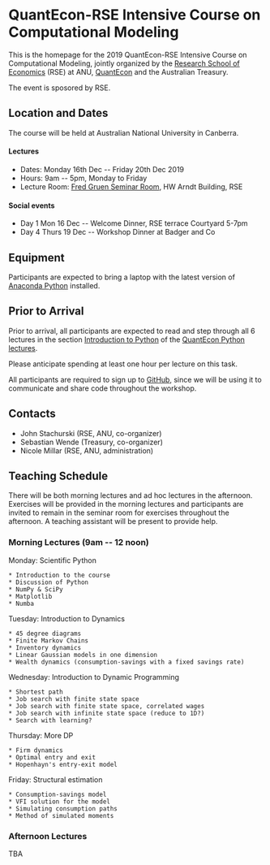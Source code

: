 # QuantEcon-RSE Intensive Course on Computational Modeling

This is the homepage for the 2019 QuantEcon-RSE Intensive Course on
Computational Modeling, jointly organized by the [Research School of
Economics](https://www.rse.anu.edu.au/) (RSE) at ANU, [QuantEcon](https://quantecon.org/) and the Australian Treasury.

The event is sposored by RSE.


## Location and Dates

The course will be held at Australian National University in Canberra.

#### Lectures

* Dates: Monday 16th Dec -- Friday 20th Dec 2019
* Hours: 9am -- 5pm, Monday to Friday
* Lecture Room: [Fred Gruen Seminar Room](https://studentvip.com.au/anu/main/maps/84590), HW Arndt Building, RSE

#### Social events

* Day 1 Mon 16 Dec -- Welcome Dinner, RSE terrace Courtyard 5-7pm
* Day 4 Thurs 19 Dec -- Workshop Dinner at Badger and Co

## Equipment

Participants are expected to bring a laptop with the latest version of
[Anaconda Python](https://www.anaconda.com/distribution/) installed.

## Prior to Arrival

Prior to arrival, all participants are expected to read and step through all 6 lectures in the
section [Introduction to Python](https://python.quantecon.org/index_learning_python.html) of the [QuantEcon Python lectures](https://python.quantecon.org).

Please anticipate spending at least one hour per lecture on this task.

All participants are required to sign up to [GitHub](https://github.com/),
since we will be using it to communicate and share code throughout the
workshop.


## Contacts

* John Stachurski (RSE, ANU, co-organizer)
* Sebastian Wende (Treasury, co-organizer)
* Nicole Millar (RSE, ANU, administration)


## Teaching Schedule

There will be both morning lectures and ad hoc lectures in the afternoon.
Exercises will be provided in the morning lectures and participants are
invited to remain in the seminar room for exercises throughout the afternoon.
A teaching assistant will be present to provide help.



### Morning Lectures (9am -- 12 noon)

Monday: Scientific Python

    * Introduction to the course
    * Discussion of Python
    * NumPy & SciPy
    * Matplotlib
    * Numba

Tuesday: Introduction to Dynamics

    * 45 degree diagrams
    * Finite Markov Chains
    * Inventory dynamics
    * Linear Gaussian models in one dimension
    * Wealth dynamics (consumption-savings with a fixed savings rate)

Wednesday: Introduction to Dynamic Programming

    * Shortest path
    * Job search with finite state space
    * Job search with finite state space, correlated wages
    * Job search with infinite state space (reduce to 1D?)
    * Search with learning?

Thursday: More DP

    * Firm dynamics
    * Optimal entry and exit
    * Hopenhayn's entry-exit model

Friday: Structural estimation

    * Consumption-savings model
    * VFI solution for the model
    * Simulating consumption paths
    * Method of simulated moments

### Afternoon Lectures

TBA
